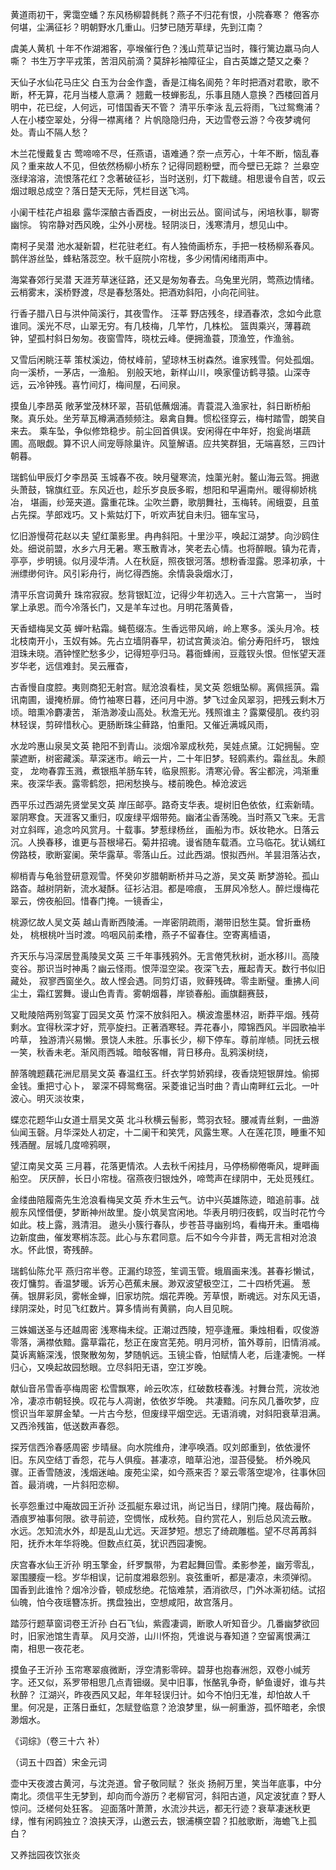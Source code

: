 <!-- { "loadSidebar": true } -->
黄道雨初干，霁霭空蟠？东风杨柳碧毵毵？燕子不归花有恨，小院春寒？ 倦客亦何堪，尘满征衫？明朝野水几重山。归梦已随芳草绿，先到江南？

虞美人黄机
十年不作湖湘客，亭堠催行色？浅山荒草记当时，篠行篱边羸马向人嘶？ 书生万字平戎策，苦泪风前滴？莫辞衫袖障征尘，自古英雄之楚又之秦？

天仙子水仙花马庄父
白玉为台金作盏，香是江梅名阆苑？年时把酒对君歌，歌不断，杯无算，花月当楼人意满？ 翘戴一枝蝉影乱，乐事且随人意换？西楼回首月明中，花已绽，人何远，可惜国香天不管？
清平乐李泳
乱云将雨，飞过鸳鸯浦？人在小楼空翠处，分得一襟离绪？ 片帆隐隐归舟，天边雪卷云游？今夜梦魂何处。青山不隔人愁？

木兰花慢戴复古
莺啼啼不尽，任燕语，语难通？奈一点芳心，十年不断，恼乱春风？重来故人不见，但依然杨柳小桥东？记得同题粉壁，而今壁已无踪？ 兰皋空涨绿溶溶，流恨落花红？念著破征衫，当时送别，灯下裁缝。相思谩令自苦，叹云烟过眼总成空？落日楚天无际，凭栏目送飞鸿。

小阑干桂花卢祖皋
露华深酿古香酉皮，一树出云丛。窗间试与，闲培秋事，聊寄幽悰。 钩帘静对西风晚，尘外小房栊。轻阴淡日，浅寒清月，想见山中。

南柯子吴潜
池水凝新碧，栏花驻老红。有人独倚画桥东，手把一枝杨柳系春风。 鹊伴游丝坠，蜂粘落蕊空。秋千庭院小帘栊，多少闲情闲绪雨声中。

海棠春郊行吴潜
天涯芳草迷征路，还又是匆匆春去。乌兔里光阴，莺燕边情绪。 云梢雾末，溪桥野渡，尽是春愁落处。把酒劝斜阳，小向花间驻。

行香子腊八日与洪仲简溪行，其夜雪作。 汪莘
野店残冬，绿酒春浓，念如今此意谁同。溪光不尽，山翠无穷。有几枝梅，几竿竹，几株松。 篮舆乘兴，薄暮疏钟，望孤村斜日匆匆。夜窗雪阵，晓枕云峰。便拥渔蓑，顶渔笠，作渔翁。

又雪后闲眺汪莘
策杖溪边，倚杖峰前，望琼林玉树森然。谁家残雪。何处孤烟。向一溪桥，一茅店，一渔船。 别般天地，新样山川，唤家僮访鹤寻猿。山深寺远，云冷钟残。喜竹间灯，梅间屋，石间泉。

摸鱼儿李昂英
敞茅堂茂林环翠，苔矶低蘸烟浦。青蓑混入渔家社，斜日断桥船聚。真乐处。坐芳草瓦樽满酒频频注。皋禽自舞。惯松径穿云，梅村踏雪，朗笑自来去。 乘车坠，争似修筇稳步。前尘回首俱误。安闲得在中年好，抱瓮尚堪蔬圃。高眼觑。算不识人间宠辱除巢许。风篁解语。应共笑群狙，无端喜怒，三四计朝暮。

瑞鹤仙甲辰灯夕李昂英
玉城春不夜。映月璧寒流，烛蕖光射。鳌山海云驾。拥遨头萧鼓，锦旗红亚。东风近也，趁乐岁良辰多暇，想阳和早遍南州。暖得柳娇桃冶， 堪画，纱笼夹道。露重花珠。尘吹兰麝，歌朋舞社，玉梅转。闹蛾耍，且茧占先探。芋郎戏巧。又卜紫姑灯下，听欢声犹自未归。钿车宝马，

忆旧游慢荷花赵以夫
望红蕖影里。冉冉斜阳。十里沙平，唤起江湖梦。向沙鸥住处。细说前盟，水乡六月无暑。寒玉散青冰，笑老去心情。也将醉眼。镇为花青， 亭亭，步明镜。似月浸华清。人在秋庭，照夜银河落。想粉香湿露。恩泽初承，十洲缥缈何许。风引彩舟行，尚忆得西施。余情袅袅烟水汀，

清平乐宫词黄升
珠帘寂寂。愁背银缸泣，记得少年初选入。三十六宫第一， 当时掌上承恩。而今冷落长门，又是羊车过也。月明花落黄昏，

天香蜡梅吴文英
蝉叶粘霜。蝇苞缀冻。生香远带风峭，岭上寒多。溪头月冷。枝北枝南开小，玉奴有姊。先占立墙阴春早，初试宫黄淡泊。偷分寿阳纤巧， 银烛泪珠未晓。酒钟悭贮愁多少，记得短亭归马。暮衙蜂闹，豆蔻钗头恨。但怅望天涯岁华老，远信难封。吴云雁杳，

古香慢自度腔。夷则商犯无射宫。赋沧浪看桂，吴文英
怨蛾坠柳。离佩摇葓。霜讯南圃，谩掩桥扉。倚竹袖寒日暮，还问月中游。梦飞过金风翠羽，把残云剩木万顷。暗熏冷麝凄苦， 渐浩渺凌山高处。秋澹无光。残照谁主？露粟侵肌。夜约羽林轻误，剪碎惜秋心。更肠断珠尘藓路，怕重阳。又催近满城风雨，

水龙吟惠山泉吴文英
艳阳不到青山。淡烟冷翠成秋苑，吴娃点黛。江妃拥髻。空蒙遮断，树密藏溪。草深迷市。峭云一片，二十年旧梦。轻鸥素约。霜丝乱。朱颜变， 龙吻春霏玉溅，煮银瓶羊肠车转，临泉照影。清寒沁骨。客尘都浣，鸿渐重来。夜深华表。露零鹤怨，把闲愁换与。楼前晚色。棹沧波远

西平乐过西湖先贤堂吴文英
岸压邮亭。路奇支华表。堤树旧色依依，红索新晴。翠阴寒食。天涯客又重归，叹废绿平烟带苑。幽渚尘香荡晚。当时燕又飞来。无言对立斜晖，追念吟风赏月。十载事。梦惹绿杨丝， 画船为市。妖妆艳水。日落云沉。人换春移，谁更与苔根埽石。菊井招魂。谩省随车载酒。立马临花。犹认嫣红傍路枝，歌断宴阑。荣华露草。零落山丘。过此西湖。恨拟西州。羊昙泪落沾衣，

柳梢青与龟翁登研意观雪。怀癸卯岁腊朝断桥并马之游，吴文英
断梦游轮。孤山路杳。越树阴新，流水凝酥。征衫沾泪。都是啼痕， 玉屏风冷愁人。醉烂熳梅花翠云，傍夜船回。惜春门掩。一镜香尘，

桃源忆故人吴文英
越山青断西陵浦。一岸密阴疏雨，潮带旧愁生莫。曾折垂杨处， 桃根桃叶当时渡。呜咽风前柔橹，燕子不留春住。空寄离樯语，

齐天乐与冯深居登禹陵吴文英
三千年事残鸦外。无言倦凭秋树，逝水移川。高陵变谷。那识当时神禹？幽云怪雨。恨萍湿空梁。夜深飞去，雁起青天。数行书似旧藏处， 寂寥西窗坐久。故人悭会遇。同剪灯语，败藓残碑。零圭断璧。重拂人间尘土，霜红罢舞。谩山色青青。雾朝烟暮，岸锁春船。画旗翻赛鼓，

又毗陵陪两别驾宴丁园吴文英
竹深不放斜阳入。横波澹墨林沼，断莽平烟。残荷剩水。宜得秋深才好，荒亭旋扫。正著酒寒轻。弄花春小，障锦西风。半园歌袖半吟草， 独游清兴易懒。景饶人未胜。乐事长少，柳下停车。尊前岸帻。同抚云根一笑，秋香未老。渐风雨西城。暗敧客帽，背日移舟。乱鸦溪树绕，

醉落魄题藕花洲尼扇吴文英
春温红玉。纤衣学剪娇鸦绿，夜香烧短银屏烛。偷掷金钱。重把寸心卜， 翠深不碍鸳鸯宿。采菱谁记当时曲？青山南畔红云北。一叶波心。明灭淡妆束，

蝶恋花题华山女道士扇吴文英
北斗秋横云髻影，莺羽衣轻。腰减青丝剩，一曲游仙闻玉磬。月华深处人初定，十二阑干和笑凭，风露生寒。人在莲花顶，睡重不知残酒醒。层城几度啼鸦暝，

望江南吴文英
三月暮，花落更情浓。人去秋千闲挂月，马停杨柳倦嘶风，堤畔画船空。 厌厌醉，长日小帘栊。宿燕夜归银烛外，啼莺声在绿阴中，无处觅残红。

金缕曲陪履斋先生沧浪看梅吴文英
乔木生云气。访中兴英雄陈迹，暗追前事。战舰东风悭借便，梦断神州故里。旋小筑吴宫闲地。华表月明归夜鹤，叹当时花竹今如此。枝上露，溅清泪。 遨头小簇行春队，步苍苔寻幽别坞，看梅开未。重唱梅边新度曲，催发寒梢冻蕊。此心与东君同意。后不如今今非昔，两无言相对沧浪水。怀此恨，寄残醉。

瑞鹤仙陈允平
燕归帘半卷。正漏约琼签，笙调玉管。蛾眉画来浅。甚春衫懒试，夜灯慵剪。香温梦暖。诉芳心芭蕉未展。渺双波望极空江，二十四桥凭遍。 葱蒨。银屏彩凤，雾帐金蝉，旧家坊院。烟花弄晚。芳草恨，断魂远。对东风无语，绿阴深处，时见飞红数片。算多情尚有黄鹂，向人目见睆。

三姝媚送圣与还越周密
浅寒梅未绽。正潮过西陵，短亭逢雁。秉烛相看，叹俊游零落，满襟依黯。露草霜花，愁正在废宫芜苑。明月河桥，笛外尊前，旧情消减。 莫诉离觞深浅，恨聚散匆匆，梦随帆远。玉镜尘昏，怕赋情人老，后逢凄惋。一样归心，又唤起故园愁眼。立尽斜阳无语，空江岁晚。

献仙音吊雪香亭梅周密
松雪飘寒，岭云吹冻，红破数枝春浅。衬舞台荒，浣妆池冷，凄凉市朝轻换。叹花与人凋谢，依依岁华晚。 共凄黯。问东风几番吹梦，应惯识当年翠屏金辇。一片古今愁，但废绿平烟空远。无语消魂，对斜阳衰草泪满。又西泠残笛，低送数声春怨。

探芳信西泠春感周密
步晴昼。向水院维舟，津亭唤酒。叹刘郎重到，依依漫怀旧。东风空结丁香怨，花与人俱瘦。甚凄凉，暗草沿池，湿苔侵甃。 桥外晚风骤。正香雪随波，浅烟迷岫。废苑尘梁，如今燕来否？翠云零落空堤冷，往事休回首。最消魂，一片斜阳恋柳。

长亭怨重过中庵故园王沂孙
泛孤艇东皋过讯，尚记当日，绿阴门掩。屐齿莓阶，酒痕罗袖事何限。欲寻前迹，空惆怅，成秋苑。自约赏花人，别后总风流云散。 水远。怎知流水外，却是乱山尤远。天涯梦短。想忘了绮疏雕槛。望不尽苒苒斜阳，抚乔木年华将晚。但数点红英，犹识西园凄惋。

庆宫春水仙王沂孙
明玉擎金，纤罗飘带，为君起舞回雪。柔影参差，幽芳零乱，翠围腰瘦一稔。岁华相误，记前度湘皋怨别。哀弦重听，都是凄凉，未须弹彻。 国香到此谁怜？烟冷沙昏，顿成愁绝。花恼难禁，酒消欲尽，门外冰澌初结。试招仙魄，怕今夜瑶簪冻折。携盘独出，空想咸阳，故宫落月。

踏莎行题草窗词卷王沂孙
白石飞仙，紫霞凄调，断歌人听知音少。几番幽梦欲回时，旧家池馆生青草。 风月交游，山川怀抱，凭谁说与春知道？空留离恨满江南，相思一夜花老。

摸鱼子王沂孙
玉帘寒翠痕微断，浮空清影零碎。碧芽也抱春洲怨，双卷小缄芳字。还又似，系罗带相思几点青钿缀。吴中旧事，怅酪乳争奇，鲈鱼谩好，谁与共秋醉？ 江湖兴，昨夜西风又起，年年轻误归计。如今不怕归无准，却怕故人千里。何况是，正落日垂虹，怎赋登临意？沧浪梦里，纵一舸重游，孤怀暗老，余恨渺烟水。

《词综》（卷三十六 补）  

  （词五十四首）宋金元词

壶中天夜渡古黄河，与沈尧道。曾子敬同赋？ 张炎
扬舸万里，笑当年底事，中分南北。须信平生无梦到，却向而今游历？老柳官河，斜阳古道，风定波犹直？野人惊问。泛槎何处狂客。 迎面落叶萧萧，水流沙共远，都无行迹？衰草凄迷秋更绿，惟有闲鸥独立？浪挟天浮，山邀云去，银浦横空碧？扣舷歌断，海蟾飞上孤白？

又养拙园夜饮张炎
